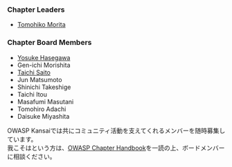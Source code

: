 ### Chapter Leaders  
* [Tomohiko Morita](mailto:tomohiko.morita@owasp.org)  
 

### Chapter Board Members  
* [Yosuke Hasegawa](mailto:yosuke.hasegawa@owasp.org)  
* Gen-ichi Morishita  
* [Taichi Saito](mailto:taichi.saito@owasp.org)  
* Jun Matsumoto  
* Shinichi Takeshige  
* Taichi Itou  
* Masafumi Masutani  
* Tomohiro Adachi  
* Daisuke Miyashita  

OWASP Kansaiでは共にコミュニティ活動を支えてくれるメンバーを随時募集しています。  
我こそはという方は、[OWASP Chapter Handbook](https://www.owasp.org/index.php/Category:Chapter_Handbook/ja)を一読の上、ボードメンバーに相談ください。
